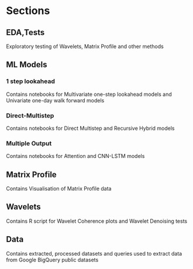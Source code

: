 # Sections

## EDA,Tests
  Exploratory testing of Wavelets, Matrix Profile and other methods
  
## ML Models
  ### 1 step lookahead
  Contains notebooks for Multivariate one-step lookahead models and Univariate one-day walk forward models
  
  ### Direct-Multistep
  Contains notebooks for Direct Multistep and Recursive Hybrid models
  
  ### Multiple Output
  Contains notebooks for Attention and CNN-LSTM models
  
## Matrix Profile
  Contains Visualisation of Matrix Profile data
  
## Wavelets
  Contains R script for Wavelet Coherence plots and Wavelet Denoising tests
  
## Data
  Contains extracted, processed datasets and queries used to extract data from Google BigQuery public datasets
  
  

